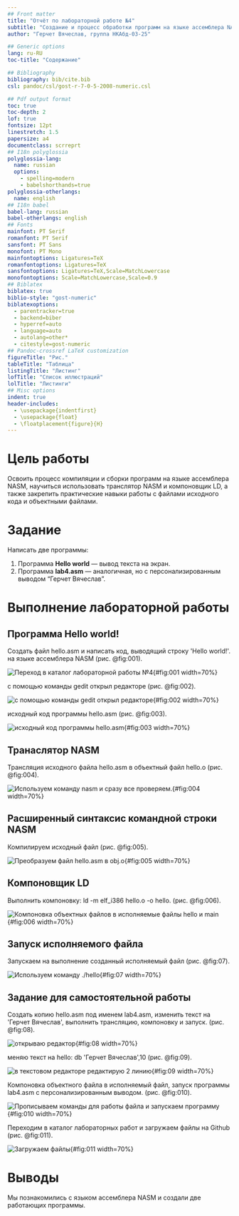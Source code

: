 ```yaml
---
## Front matter
title: "Отчёт по лабораторной работе №4"
subtitle: "Создание и процесс обработки программ на языке ассемблера NASM"
author: "Герчет Вячеслав, группа НКАбд-03-25"

## Generic options
lang: ru-RU
toc-title: "Содержание"

## Bibliography
bibliography: bib/cite.bib
csl: pandoc/csl/gost-r-7-0-5-2008-numeric.csl

## Pdf output format
toc: true
toc-depth: 2
lof: true
fontsize: 12pt
linestretch: 1.5
papersize: a4
documentclass: scrreprt
## I18n polyglossia
polyglossia-lang:
  name: russian
  options:
    - spelling=modern
    - babelshorthands=true
polyglossia-otherlangs:
  name: english
## I18n babel
babel-lang: russian
babel-otherlangs: english
## Fonts
mainfont: PT Serif
romanfont: PT Serif
sansfont: PT Sans
monofont: PT Mono
mainfontoptions: Ligatures=TeX
romanfontoptions: Ligatures=TeX
sansfontoptions: Ligatures=TeX,Scale=MatchLowercase
monofontoptions: Scale=MatchLowercase,Scale=0.9
## Biblatex
biblatex: true
biblio-style: "gost-numeric"
biblatexoptions:
  - parentracker=true
  - backend=biber
  - hyperref=auto
  - language=auto
  - autolang=other*
  - citestyle=gost-numeric
## Pandoc-crossref LaTeX customization
figureTitle: "Рис."
tableTitle: "Таблица"
listingTitle: "Листинг"
lofTitle: "Список иллюстраций"
lolTitle: "Листинги"
## Misc options
indent: true
header-includes:
  - \usepackage{indentfirst}
  - \usepackage{float}
  - \floatplacement{figure}{H}
---
```


# Цель работы

Освоить процесс компиляции и сборки программ на языке ассемблера NASM, научиться использовать транслятор NASM и компоновщик LD, а также закрепить практические навыки работы с файлами исходного кода и объектными файлами.

# Задание

Написать две программы:
1. Программа **Hello world** — вывод текста на экран. 
2. Программа **lab4.asm** — аналогичная, но с персонализированным выводом “Герчет Вячеслав”.

# Выполнение лабораторной работы

## Программа Hello world!

Создать файл hello.asm и написать код, выводящий строку 'Hello world!'.  на языке ассемблера NASM (рис. @fig:001).

![Переход в каталог лабораторной работы №4 ](image/1.png){#fig:001 width=70%}

с помощью команды gedit открыл редакторе (рис. @fig:002).

![с помощью команды gedit открыл редакторе](image/2.png){#fig:002 width=70%}

 исходный код программы hello.asm (рис. @fig:003).

![ исходный код программы hello.asm](image/3.png){#fig:003 width=70%}


## Транаслятор NASM

Трансляция исходного файла hello.asm в объектный файл hello.o (рис. @fig:004).

![Используем команду nasm и сразу все проверяем.](image/4.png){#fig:004 width=70%}

## Расширенный синтаксис командной строки NASM

Компилируем исходный файл (рис. @fig:005).

![Преобразуем файл hello.asm в obj.o](image/5.png){#fig:005 width=70%}

## Компоновщик LD

Выполнить компоновку: ld -m elf_i386 hello.o -o hello. (рис. @fig:006).

![Компоновка объектных файлов в исполняемые файлы hello и main](image/6.png){#fig:006 width=70%}

## Запуск исполняемого файла

Запускаем на выполнение созданный исполняемый файл (рис. @fig:07).

![Используем команду ./hello](image/7.png){#fig:07 width=70%}

## Задание для самостоятельной работы

Создать копию hello.asm под именем lab4.asm, изменить текст на 'Герчет Вячеслав', выполнить трансляцию, компоновку и запуск.  (рис. @fig:08).

![открываю редактор](image/8.png){#fig:08 width=70%}

меняю текст на hello: db 'Герчет Вячеслав',10 (рис. @fig:09).

![в текстовом редакторе редактирую 2 линию](image/9.png){#fig:09 width=70%}

 Компоновка объектного файла в исполняемый файл, запуск программы lab4.asm с персонализированным выводом. (рис. @fig:010).

![Прописываем команды для работы файла и запускаем программу](image/10.png){#fig:010 width=70%}

Переходим в каталог лабораторных работ и загружаем файлы на Github (рис. @fig:011).

![Загружаем файлы](image/11.png){#fig:011 width=70%}

# Выводы

Мы познакомились с языком ассемблера NASM и создали две работающих программы.


